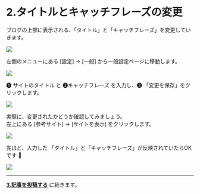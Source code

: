 # 2.タイトルとキャッチフレーズの変更

ブログの上部に表示される、「タイトル」と「キャッチフレーズ」を変更していきます。

![](https://i.imgur.com/iIQu2JF.png)

左側のメニューにある [設定] → [一般] から一般設定ページに移動します。

![](https://i.imgur.com/DfdV8pW.png)

&#10102; サイトのタイトル と &#10103;キャッチフレーズ  を入力し、&#10104; 「変更を保存」をクリックします。

![](https://i.imgur.com/g3GlfdX.png)

実際に、変更されたかどうか確認してみましょう。  
左上にある [参考サイト] → [サイトを表示] をクリックします。

![](https://i.imgur.com/jhYilMq.png)

先ほど、入力した 「タイトル」と「キャッチフレーズ」が反映されていたらOKです :tada:

![](https://i.imgur.com/iIQu2JF.png)


---

**[3.記事を投稿する](./hands_on_3.md)** に続きます。
